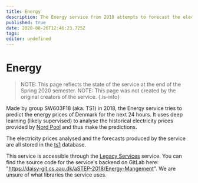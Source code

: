 ```yaml
---
title: Energy
description: The Energy service from 2018 attempts to forecast the electricity prices of Denmark for the next 24 hours.
published: true
date: 2020-08-26T12:46:23.725Z
tags: 
editor: undefined
---
```


# Energy

> NOTE: This page reflects the state of the service at the end of the Spring 2020 semester.
> NOTE: This page was not created by the original creators of the service.
{.is-info}

Made by group SW603F18 (aka. TS1) in 2018, the Energy service tries to predict the energy prices of Denmark for the next 24 hours. It uses deep learning (likely supervised) to analyse the historical electricity prices provided by [Nord Pool](https://www.nordpoolgroup.com/) and thus make the predictions.

The electricity prices analysed and the forecasts produced by the service are all stored in the [ts1](/databases/DB1/ts1) database. 

This service is accessible through the [Legacy Services](/services/legacy-services) service. You can find the source code for the service's backend on GitLab here: "https://daisy-git.cs.aau.dk/aSTEP-2018/Energy-Mangement". We are unsure of what libraries the service uses.
